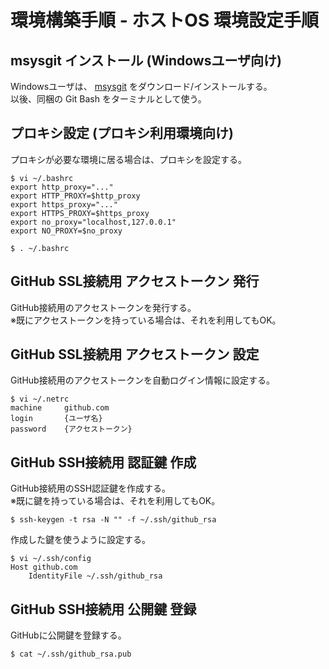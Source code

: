 環境構築手順 - ホストOS 環境設定手順
====================================


msysgit インストール (Windowsユーザ向け)
----------------------------------------

Windowsユーザは、 [msysgit](http://msysgit.github.io) をダウンロード/インストールする。  
以後、同梱の Git Bash をターミナルとして使う。  


プロキシ設定 (プロキシ利用環境向け)
-----------------------------------

プロキシが必要な環境に居る場合は、プロキシを設定する。  

```
$ vi ~/.bashrc
export http_proxy="..."
export HTTP_PROXY=$http_proxy
export https_proxy="..."
export HTTPS_PROXY=$https_proxy
export no_proxy="localhost,127.0.0.1"
export NO_PROXY=$no_proxy

$ . ~/.bashrc
```


GitHub SSL接続用 アクセストークン 発行
--------------------------------------

GitHub接続用のアクセストークンを発行する。  
※既にアクセストークンを持っている場合は、それを利用してもOK。  


GitHub SSL接続用 アクセストークン 設定
--------------------------------------

GitHub接続用のアクセストークンを自動ログイン情報に設定する。  

```
$ vi ~/.netrc
machine     github.com
login       {ユーザ名}
password    {アクセストークン}
```


GitHub SSH接続用 認証鍵 作成
----------------------------

GitHub接続用のSSH認証鍵を作成する。  
※既に鍵を持っている場合は、それを利用してもOK。  

```
$ ssh-keygen -t rsa -N "" -f ~/.ssh/github_rsa
```

作成した鍵を使うように設定する。  

```
$ vi ~/.ssh/config
Host github.com
    IdentityFile ~/.ssh/github_rsa
```


GitHub SSH接続用 公開鍵 登録
----------------------------

GitHubに公開鍵を登録する。  

```
$ cat ~/.ssh/github_rsa.pub
```
